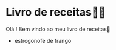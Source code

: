 # Livro de receitas:woman_cook:

Olá ! Bem vindo ao meu livro de receitas:wave:

- estrogonofe de frango
